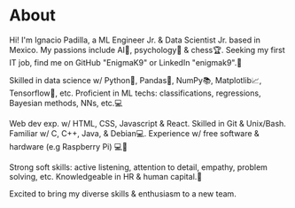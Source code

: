 # About
Hi! I'm Ignacio Padilla, a ML Engineer Jr. & Data Scientist Jr. based in Mexico. My passions include AI🤖, psychology🧠 & chess🏆. Seeking my first IT job, find me on GitHub "EnigmaK9" or LinkedIn "enigmak9".💼

Skilled in data science w/ Python🐍, Pandas🐼, NumPy📚, Matplotlib📈, Tensorflow🤖, etc. Proficient in ML techs: classifications, regressions, Bayesian methods, NNs, etc.💻

Web dev exp. w/ HTML, CSS, Javascript & React. Skilled in Git & Unix/Bash. Familiar w/ C, C++, Java, & Debian💻. Experience w/ free software & hardware (e.g Raspberry Pi) 💻🔌

Strong soft skills: active listening, attention to detail, empathy, problem solving, etc. Knowledgeable in HR & human capital.🧠

Excited to bring my diverse skills & enthusiasm to a new team.
